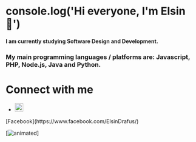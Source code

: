 # console.log('Hi everyone, I'm Elsin 👋')

#### I am currently studying Software Design and Development.
### My main programming languages / platforms are: Javascript, PHP, Node.js, Java and Python.


# Connect with me
- <a href="https://www.facebook.com/javatechnology" rel="nofollow">
  <img alt="Ramesh's Facebook" width="22px" src="https://camo.githubusercontent.com/cf4f8d2d15be36d8d350ce33929ef131091abc78/68747470733a2f2f63646e2e6a7364656c6976722e6e65742f6e706d2f73696d706c652d69636f6e734076332f69636f6e732f66616365626f6f6b2e737667" data-canonical-src="https://cdn.jsdelivr.net/npm/simple-icons@v3/icons/facebook.svg" style="max-width:100%;">
</a>
[Facebook](https://www.facebook.com/ElsinDrafus/)


[![animated](https://raw.githubusercontent.com/Elsin14/Elsin14/master/img/readme.svg)]
<!--
Here are some ideas to get you started:

- 🔭 I’m currently working on ...
- 🌱 I’m currently learning ...
- 👯 I’m looking to collaborate on ...
- 🤔 I’m looking for help with ...
- 💬 Ask me about ...
- 📫 How to reach me: ...
- 😄 Pronouns: ...
- ⚡ Fun fact: ...
-->

